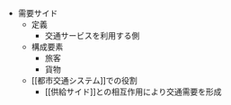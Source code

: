 - 需要サイド
	- 定義
		- 交通サービスを利用する側
	- 構成要素
		- 旅客
		- 貨物
	- [[都市交通システム]]での役割
		- [[供給サイド]]との相互作用により交通需要を形成
